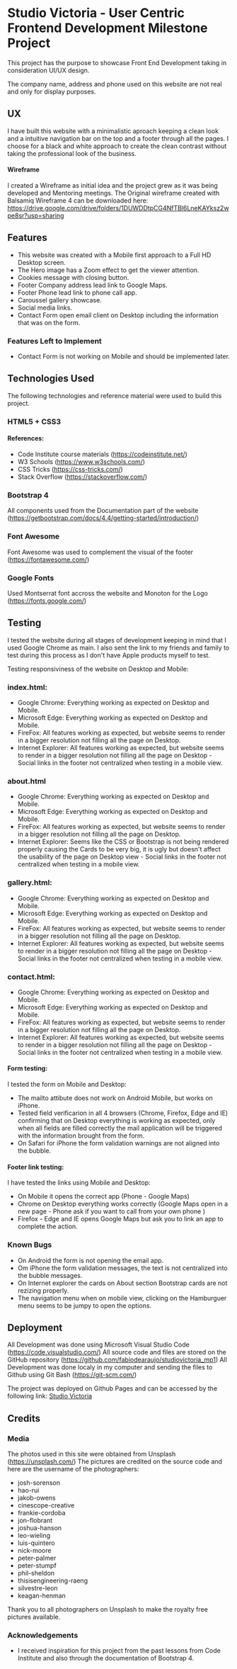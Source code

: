 # Studio Victoria - User Centric Frontend Development Milestone Project

This project has the purpose to showcase Front End Development taking in consideration UI/UX design.

The company name, address and phone used on this website are not real and only for display purposes.
 
## UX
 
 I have built this website with a minimalistic aproach keeping a clean look and a intuitive navigation bar on the top and a footer through all the pages.
 I choose for a black and white approach to create the clean contrast without taking the professional look of the business. 
 
 #### Wireframe
 I created a Wireframe as initial idea and the project grew as it was being developed and Mentoring meetings. The Original wireframe created with Balsamiq Wireframe 4 can be downloaded here: https://drive.google.com/drive/folders/1DUWDDtpCG4NfTBl6LneKAYksz2wpe8sr?usp=sharing
 
## Features

- This website was created with a Mobile first approach to a Full HD Desktop screen.
- The Hero image has a Zoom effect to get the viewer attention.
- Cookies message with closing button.
- Footer Company address lead link to Google Maps.
- Footer Phone lead link to phone call app.
- Caroussel gallery showcase.
- Social media links.
- Contact Form open email client on Desktop including the information that was on the form.
 
### Features Left to Implement

- Contact Form is not working on Mobile and should be implemented later.

## Technologies Used

The following technologies and reference material were used to build this project.

### HTML5 + CSS3
  #### References:
  - Code Institute course materials (https://codeinstitute.net/)
  - W3 Schools (https://www.w3schools.com/)
  - CSS Tricks (https://css-tricks.com/)
  - Stack Overflow (https://stackoverflow.com/)
  
### Bootstrap 4
  All components used from the Documentation part of the website (https://getbootstrap.com/docs/4.4/getting-started/introduction/)
  
### Font Awesome
  Font Awesome was used to complement the visual of the footer (https://fontawesome.com/)
  
### Google Fonts
  Used Montserrat font accross the website and Monoton for the Logo (https://fonts.google.com/)


## Testing

I tested the website during all stages of development keeping in mind that I used Google Chrome as main. I also sent the link to my friends and family to test during this process as I don't have Apple products myself to test.

Testing responsiviness of the website on Desktop and Mobile:

### index.html:
- Google Chrome: Everything working as expected on Desktop and Mobile.
- Microsoft Edge: Everything working as expected on Desktop and Mobile.
- FireFox: All features working as expected, but website seems to render in a bigger resolution not filling all the page on Desktop.
- Internet Explorer: All features working as expected, but website seems to render in a bigger resolution not filling all the page on Desktop - Social links in the footer not centralized when testing in a mobile view.

### about.html
- Google Chrome: Everything working as expected on Desktop and Mobile.
- Microsoft Edge: Everything working as expected on Desktop and Mobile.
- FireFox: All features working as expected, but website seems to render in a bigger resolution not filling all the page on Desktop.
- Internet Explorer: Seems like the CSS or Bootstrap is not being rendered properly causing the Cards to be very big, it is ugly but doesn't affect the usability of the page on Desktop view - Social links in the footer not centralized when testing in a mobile view.

### gallery.html:
- Google Chrome: Everything working as expected on Desktop and Mobile.
- Microsoft Edge: Everything working as expected on Desktop and Mobile.
- FireFox: All features working as expected, but website seems to render in a bigger resolution not filling all the page on Desktop.
- Internet Explorer: All features working as expected, but website seems to render in a bigger resolution not filling all the page on Desktop - Social links in the footer not centralized when testing in a mobile view.

### contact.html:
- Google Chrome: Everything working as expected on Desktop and Mobile.
- Microsoft Edge: Everything working as expected on Desktop and Mobile.
- FireFox: All features working as expected, but website seems to render in a bigger resolution not filling all the page on Desktop.
- Internet Explorer: All features working as expected, but website seems to render in a bigger resolution not filling all the page on Desktop - Social links in the footer not centralized when testing in a mobile view.

#### Form testing:

I tested the form on Mobile and Desktop:
- The mailto attibute does not work on Android Mobile, but works on iPhone.
- Tested field verificarion in all 4 browsers (Chrome, Firefox, Edge and IE) confirming that on Desktop everything is working as expected, only when all fields are filled correctly the mail application will be triggered with the information brought from the form.
- On Safari for iPhone the form validation warnings are not aligned into the bubble.

#### Footer link testing:

I have tested the links using Mobile and Desktop:
- On Mobile it opens the correct app (Phone - Google Maps)
- Chrome on Desktop everything works correctly (Google Maps open in a new page - Phone ask if you want to call from your own phone )
- Firefox - Edge and IE opens Google Maps but ask you to link an app to complete the action.

### Known Bugs
- On Android the form is not opening the email app.
- Om iPhone the form validation messages, the text is not centralized into the bubble messages.
- On Internet explorer the cards on About section Bootstrap cards are not rezizing properly.
- The navigation menu when on mobile view, clicking on the Hamburguer menu seems to be jumpy to open the options.


## Deployment

All Development was done using Microsoft Visual Studio Code (https://code.visualstudio.com/)
All source code and files are stored on the GitHub repository (https://github.com/fabiodearaujo/studiovictoria_mp1)
All Development was done localy in my computer and sending the files to Github using Git Bash (https://git-scm.com/)

The project was deployed on Github Pages and can be accessed by the following link:
[Studio Victoria](https://fabiodearaujo.github.io/studiovictoria_mp1/)


## Credits

### Media
The photos used in this site were obtained from Unsplash (https://unsplash.com/)
The pictures are credited on the source code and here are the username of the photographers:
- josh-sorenson
- hao-rui
- jakob-owens
- cinescope-creative
- frankie-cordoba
- jon-flobrant
- joshua-hanson
- leo-wieling
- luis-quintero
- nick-moore
- peter-palmer
- peter-stumpf
- phil-sheldon
- thisisengineering-raeng
- silvestre-leon
- keagan-henman

Thank you to all photographers on Unsplash to make the royalty free pictures available.

### Acknowledgements

- I received inspiration for this project from the past lessons from Code Institute and also through the documentation of Bootstrap 4.
